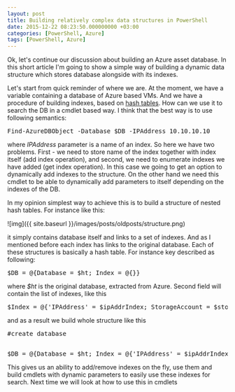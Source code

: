 ```yaml
---
layout: post
title: Building relatively complex data structures in PowerShell
date: 2015-12-22 08:23:50.000000000 +03:00
categories: [PowerShell, Azure]
tags: [PowerShell, Azure]
---
```


Ok, let's continue our discussion about building an Azure asset database. In this short article I'm going to show a simple way of building a dynamic data structure which stores database alongside with its indexes.

<!--more-->

Let's start from quick reminder of where we are. At the moment, we have a variable containing a database of Azure based VMs. And we have a procedure of building indexes, based on [hash tables](https://en.wikipedia.org/wiki/Hash_table). How can we use it to search the DB in a cmdlet based way. I think that the best way is to use following semantics:

<pre class="brush: powershell;">
Find-AzureDBObject -Database $DB -IPAddress 10.10.10.10
</pre>

where *IPAddress* parameter is a name of an index. So here we have two problems. First - we need to store name of the index together with index itself (add index operation), and second, we need to enumerate indexes we have added (get index operation). In this case we going to get an option to dynamically add indexes to the structure. On the other hand we need this cmdlet to be able to dynamically add parameters to itself depending on the indexes of the DB.

In my opinion simplest way to achieve this is to build a structure of nested hash tables. For instance like this:

![img]({{ site.baseurl }}/images/posts/oldposts/structure.png)

it simply contains database itself and links to a set of indexes. And as I mentioned before each index has links to the original database. Each of these structures is basically a hash table. For instance key described as following:

<div class="syn_wrapper">
<pre class="brush: powershell;">
$DB = @{Database = $ht; Index = @{}}
</pre>
</div>

where *$ht* is the original database, extracted from Azure. Second field will contain the list of indexes, like this

<pre class="brush: powershell;">
$Index = @{'IPAddress' = $ipAddrIndex; StorageAccount = $storageAcctIndex; DriveFile = $storageFileIndex}
</pre>

and as a result we build whole structure like this

<pre class="brush: powershell;">
#create database</p>
$DB = @{Database = $ht; Index = @{'IPAddress' = $ipAddrIndex; StorageAccount = $storageAcctIndex; DriveFile = $storageFileIndex}}
</pre>

This gives us an ability to add/remove indexes on the fly, use them and build cmdlets with dynamic parameters to easily use these indexes for search.
Next time we will look at how to use this in cmdlets
